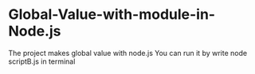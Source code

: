 # Global-Value-with-module-in-Node.js
The project makes global value with node.js
You can run it by write node scriptB.js in terminal
